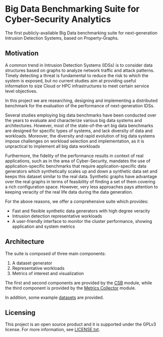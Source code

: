 # Big Data Benchmarking Suite for Cyber-Security Analytics

The first publicly-available Big Data benchmarking suite for next-generation Intrusion Detection Systems, based on Property-Graphs.

## Motivation

A common trend in Intrusion Detection Systems (IDSs) is to consider data structures based on graphs to analyze network traffic and attack patterns. Timely detecting a threat is fundamental to reduce the risk to which the system is exposed, but no current studies aim at providing useful information to size Cloud or HPC infrastructures to meet certain service level objectives.

In this project we are researching, designing and implementing a distributed benchmark for the evaluation of the performance of next-generation IDSs.

Several studies employing big data benchmarks have been conducted over the years to evaluate and characterize various big data systems and architectures. However, most of the state-of-the-art big data benchmarks are designed for specific types of systems, and lack diversity of data and workloads. Moreover, the diversity and rapid evolution of big data systems impose challenges on workload selection and implementation, as it is unpractical to implement all big data workloads

Furthermore, the fidelity of the performance results in context of real applications, such as in the area of Cyber-Security, mandates the use of application-specific benchmarks that require application-specific data generators which synthetically scales up and down a synthetic data set and keeps this dataset similar to the real data. Synthetic graphs have advantage over the real graphs in terms of feasibility of finding a set of them covering a rich configuration space. However, very less approaches pays attention to keeping veracity of the real life data during the data generation.

For the above reasons, we offer a comprehensive suite which provides:
* Fast and flexible synthetic data generators with high degree veracity
* Intrusion detection representative workloads
* A user-friendly interface to monitor the cluster performance, showing application and system metrics

## Architecture

The suite is composed of three main components:
1. A dataset generator
2. Representative workloads
3. Metrics of interest and visualization

The first and second components are provided by the [CSB](csb/) module, while the third component is provided by the [Metrics Collector](metrics-collector/) module.

In addition, some example [datasets](data/) are provided.

## Licensing

This project is an open source product and it is supported under the GPLv3 license. For more information, see [LICENSE.txt](LICENSE.txt).

